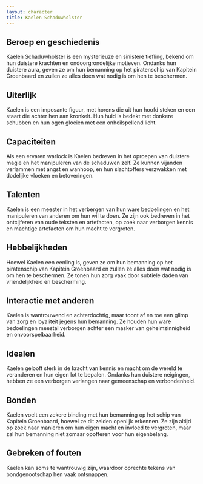 ```yaml
---
layout: character
title: Kaelen Schaduwholster
---
```


## Beroep en geschiedenis
Kaelen Schaduwholster is een mysterieuze en sinistere tiefling, bekend om hun duistere krachten en ondoorgrondelijke motieven. Ondanks hun duistere aura, geven ze om hun bemanning op het piratenschip van Kapitein Groenbaard en zullen ze alles doen wat nodig is om hen te beschermen.

## Uiterlijk
Kaelen is een imposante figuur, met horens die uit hun hoofd steken en een staart die achter hen aan kronkelt. Hun huid is bedekt met donkere schubben en hun ogen gloeien met een onheilspellend licht.

## Capaciteiten
Als een ervaren warlock is Kaelen bedreven in het oproepen van duistere magie en het manipuleren van de schaduwen zelf. Ze kunnen vijanden verlammen met angst en wanhoop, en hun slachtoffers verzwakken met dodelijke vloeken en betoveringen.

## Talenten
Kaelen is een meester in het verbergen van hun ware bedoelingen en het manipuleren van anderen om hun wil te doen. Ze zijn ook bedreven in het ontcijferen van oude teksten en artefacten, op zoek naar verborgen kennis en machtige artefacten om hun macht te vergroten.

## Hebbelijkheden
Hoewel Kaelen een eenling is, geven ze om hun bemanning op het piratenschip van Kapitein Groenbaard en zullen ze alles doen wat nodig is om hen te beschermen. Ze tonen hun zorg vaak door subtiele daden van vriendelijkheid en bescherming.

## Interactie met anderen
Kaelen is wantrouwend en achterdochtig, maar toont af en toe een glimp van zorg en loyaliteit jegens hun bemanning. Ze houden hun ware bedoelingen meestal verborgen achter een masker van geheimzinnigheid en onvoorspelbaarheid.

## Idealen
Kaelen gelooft sterk in de kracht van kennis en macht om de wereld te veranderen en hun eigen lot te bepalen. Ondanks hun duistere neigingen, hebben ze een verborgen verlangen naar gemeenschap en verbondenheid.

## Bonden
Kaelen voelt een zekere binding met hun bemanning op het schip van Kapitein Groenbaard, hoewel ze dit zelden openlijk erkennen. Ze zijn altijd op zoek naar manieren om hun eigen macht en invloed te vergroten, maar zal hun bemanning niet zomaar opofferen voor hun eigenbelang.

## Gebreken of fouten
Kaelen kan soms te wantrouwig zijn, waardoor oprechte tekens van bondgenootschap hen vaak ontsnappen.

